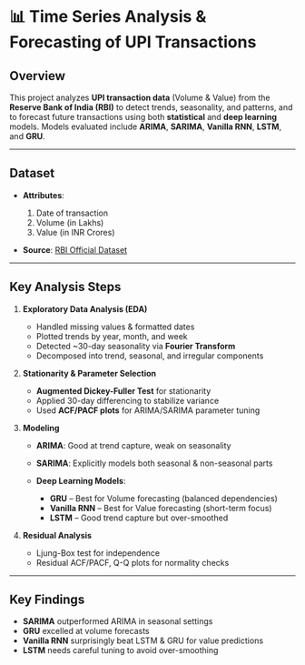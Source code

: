 
# 📊 Time Series Analysis & Forecasting of UPI Transactions

## **Overview**

This project analyzes **UPI transaction data** (Volume & Value) from the **Reserve Bank of India (RBI)** to detect trends, seasonality, and patterns, and to forecast future transactions using both **statistical** and **deep learning** models. Models evaluated include **ARIMA**, **SARIMA**, **Vanilla RNN**, **LSTM**, and **GRU**.

---

## **Dataset**

* **Attributes**:

  1. Date of transaction
  2. Volume (in Lakhs)
  3. Value (in INR Crores)
* **Source**: [RBI Official Dataset](https://www.rbi.org.in/Scripts/BS_PressReleaseDisplay.aspx?prid=49901#)

---

## **Key Analysis Steps**

1. **Exploratory Data Analysis (EDA)**

   * Handled missing values & formatted dates
   * Plotted trends by year, month, and week
   * Detected \~30-day seasonality via **Fourier Transform**
   * Decomposed into trend, seasonal, and irregular components

2. **Stationarity & Parameter Selection**

   * **Augmented Dickey-Fuller Test** for stationarity
   * Applied 30-day differencing to stabilize variance
   * Used **ACF/PACF plots** for ARIMA/SARIMA parameter tuning

3. **Modeling**

   * **ARIMA**: Good at trend capture, weak on seasonality
   * **SARIMA**: Explicitly models both seasonal & non-seasonal parts
   * **Deep Learning Models**:

     * **GRU** – Best for Volume forecasting (balanced dependencies)
     * **Vanilla RNN** – Best for Value forecasting (short-term focus)
     * **LSTM** – Good trend capture but over-smoothed

4. **Residual Analysis**

   * Ljung-Box test for independence
   * Residual ACF/PACF, Q-Q plots for normality checks

---

## **Key Findings**

* **SARIMA** outperformed ARIMA in seasonal settings
* **GRU** excelled at volume forecasts
* **Vanilla RNN** surprisingly beat LSTM & GRU for value predictions
* **LSTM** needs careful tuning to avoid over-smoothing
